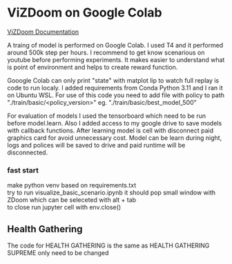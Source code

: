 # ViZDoom on Google Colab 
[ViZDoom Documentation](https://vizdoom.farama.org/)

A traing of model is performed on Google Colab. I used T4 and it performed around 500k step per hours. 
I recommend to get know scenarious on youtube before performing experiments. It makes easier to understand what is point of environment and helps to create reward function. 

Gooogle Colab can only print "state" with matplot lip to watch full replay is code to run localy. I added requirements from Conda Python 3.11 and I ran it on Ubuntu WSL. For use of this code you need to add file with policy to path "./train/basic/<policy_version>" eg. "./train/basic/best_model_500"
<br />

For evaluation of models I used the tensorboard which need to be run before model.learn. Also I added access to
my google drive to save models with callback functions. After learning model is cell with disconnect paid graphics card for avoid unnecessary cost. Model can be learn during night, logs and polices will be saved to drive and paid runtime will be disconnected. 

### fast start
make python venv based on requirements.txt<br />
try to run visualize_basic_scenario.ipynb it should pop small window with ZDoom which can be seleceted with alt + tab<br />
to close run jupyter cell with env.close()<br />

## Health Gathering 
The code for HEALTH GATHERING is the same as HEALTH GATHERING SUPREME only need to be changed 
